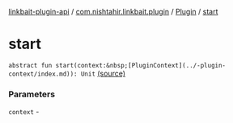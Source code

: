 [linkbait-plugin-api](../../index.md) / [com.nishtahir.linkbait.plugin](../index.md) / [Plugin](index.md) / [start](.)


# start

`abstract fun start(context:&nbsp;[PluginContext](../-plugin-context/index.md)): Unit` [(source)](https://gitlab.com/nishtahir/linkbait/tree/master/linkbait-plugin-api/src/main/kotlin//com/nishtahir/linkbait/plugin/Plugin.kt#L11)

### Parameters

`context` - 


